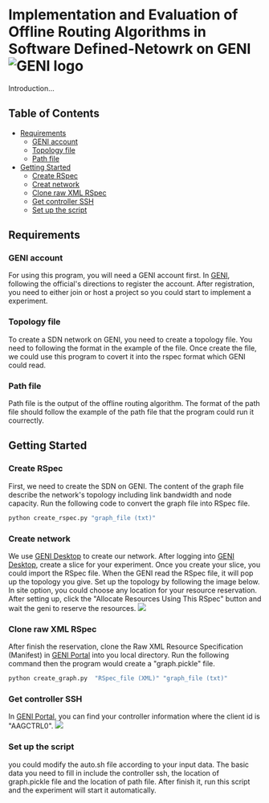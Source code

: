 Implementation and Evaluation of Offline Routing Algorithms in Software Defined-Netowrk on GENI
![GENI logo](http://www.geni.net/wp-content/uploads/2015/05/geni-logo-final.gif "GENI logo")
======================================================================================

Introduction...

## Table of Contents

- [Requirements](#requirements)
  - [GENI account](#GENI)
  - [Topology file](#topology-file)
  - [Path file](#path-file)
- [Getting Started](##getting-started)
  - [Create RSpec](#create-rspec)
  - [Creat network](#create-network)
  - [Clone raw XML RSpec](#clone-raw-xml-rspec)
  - [Get controller SSH](#get-controller-ssh)
  - [Set up the script](#set-up-the-script)



##  Requirements
### GENI account
For using this program, you will need a GENI account first. In [GENI](http://www.geni.net/ "GENI"), following the official's directions to register the account. After registration, you need to either join or host a project so you could start to implement a experiment.

### Topology file
To create a SDN network on GENI, you need to create a topology file. You need to following the format in the example of the file. Once create the file, we could use this program to covert it into the rspec format which GENI could read.

### Path file
Path file is the output of the offline routing algorithm. The format of the path file should follow the example of the path file that the program could run it courrectly.

## Getting Started
### Create RSpec
First, we need to create the SDN on GENI. The content of the graph file describe the network's topology including link bandwidth and node capacity. Run the following code to convert the graph file into RSpec file.
```Bash
python create_rspec.py "graph_file (txt)"
```
### Create network
We use [GENI Desktop](https://genidesktop.netlab.uky.edu/ "GENI Desktop") to create our network. After logging into [GENI Desktop](https://genidesktop.netlab.uky.edu/ "GENI Desktop"), create a slice for your experiment. Once you create your slice, you could import the RSpec file. When the GENI read the RSpec file, it will pop up the topology you give. Set up the topology by following the image below. In site option, you could choose any location for your resource reservation. After setting up, click the "Allocate Resources Using This RSpec" button and wait the geni to reserve the resources. 
![](https://github.com/frankhsu523/GENI-Routing-Algorithm/blob/master/images/geni_desktop.png)

### Clone raw XML RSpec
After finish the reservation, clone the Raw XML Resource Specification (Manifest) in [GENI Portal](https://portal.geni.net) into you local directory. Run the following command then the program would create a "graph.pickle" file. 
```Bash
python create_graph.py  "RSpec_file (XML)" "graph_file (txt)"
```
### Get controller SSH
In [GENI Portal](https://portal.geni.net), you can find your controller information where the client id is "AAGCTRL0".
![](https://github.com/frankhsu523/GENI-Routing-Algorithm/blob/master/images/controller.png)

### Set up the script
you could modify the auto.sh file according to your input data. The basic data you need to fill in include the controller ssh, the location of graph.pickle file and the location of path file. After finish it, run this script and the experiment will start it automatically.





